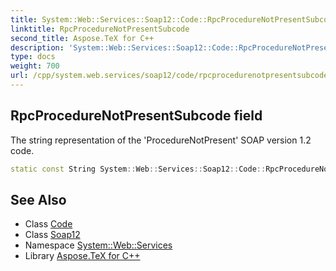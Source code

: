 ```yaml
---
title: System::Web::Services::Soap12::Code::RpcProcedureNotPresentSubcode field
linktitle: RpcProcedureNotPresentSubcode
second_title: Aspose.TeX for C++
description: 'System::Web::Services::Soap12::Code::RpcProcedureNotPresentSubcode field. The string representation of the ''ProcedureNotPresent'' SOAP version 1.2 code in C++.'
type: docs
weight: 700
url: /cpp/system.web.services/soap12/code/rpcprocedurenotpresentsubcode/
---
```

## RpcProcedureNotPresentSubcode field


The string representation of the 'ProcedureNotPresent' SOAP version 1.2 code.

```cpp
static const String System::Web::Services::Soap12::Code::RpcProcedureNotPresentSubcode
```

## See Also

* Class [Code](../)
* Class [Soap12](../../)
* Namespace [System::Web::Services](../../../)
* Library [Aspose.TeX for C++](../../../../)
